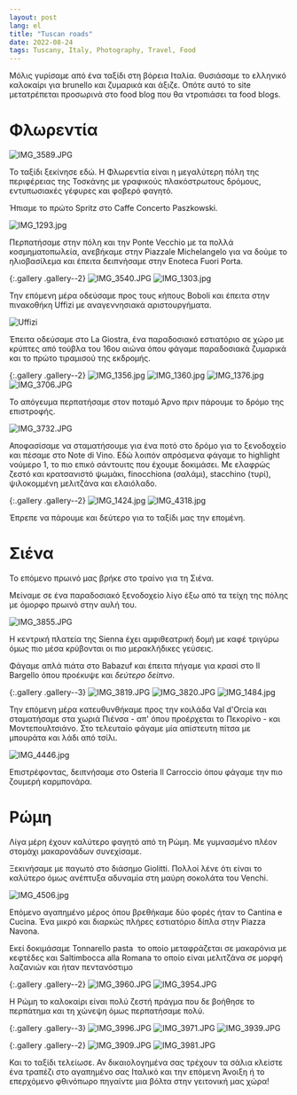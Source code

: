 ```yaml
---
layout: post
lang: el
title: "Tuscan roads"
date: 2022-08-24
tags: Tuscany, Italy, Photography, Travel, Food
---
```


Μόλις γυρίσαμε από ένα ταξίδι στη βόρεια Ιταλία. Θυσιάσαμε το ελληνικό καλοκαίρι για brunello και ζυμαρικά και άξιζε. Οπότε αυτό το site μετατρέπεται προσωρινά στο food blog που θα ντροπιάσει τα food blogs.

Φλωρεντία
=========

![IMG_3589.JPG](https://imagedelivery.net/9y59yvFNbWTltjX6sh684Q/65a8ebf1-67b7-4619-4b51-a87d37183a00/optimized)

Το ταξίδι ξεκίνησε εδώ. Η Φλωρεντία είναι η μεγαλύτερη πόλη της περιφέρειας της Τοσκάνης με γραφικούς πλακόστρωτους δρόμους, εντυπωσιακές γέφυρες και φοβερό φαγητό.

Ήπιαμε το πρώτο Spritz στο Caffe Concerto Paszkowski.

![IMG_1293.jpg](https://imagedelivery.net/9y59yvFNbWTltjX6sh684Q/545651ee-bec6-49e4-4589-30ca448d7200/optimized)

Περπατήσαμε στην πόλη και την Ponte Vecchio με τα πολλά κοσμηματοπωλεία, ανεβήκαμε στην Piazzale Michelangelo για να δούμε το ηλιοβασίλεμα και έπειτα δειπνήσαμε στην Enoteca Fuori Porta.

{:.gallery .gallery--2}
![IMG_3540.JPG](https://imagedelivery.net/9y59yvFNbWTltjX6sh684Q/f1c73692-c586-486c-5a60-349c8b8cba00/optimized)
![IMG_1303.jpg](https://imagedelivery.net/9y59yvFNbWTltjX6sh684Q/96208af9-dbef-4d6f-de11-722b07692a00/optimized)

Την επόμενη μέρα οδεύσαμε προς τους κήπους Boboli και έπειτα στην πινακοθήκη Uffizi με αναγεννησιακά αριστουργήματα.

![Uffizi](https://imagedelivery.net/9y59yvFNbWTltjX6sh684Q/69a86282-7c8b-4594-d02e-e2aebbd4f300/optimized)

Έπειτα οδεύσαμε στο La Giostra, ένα παραδοσιακό εστιατόριο σε χώρο με κρύπτες από τούβλα του 16ου αιώνα όπου φάγαμε παραδοσιακά ζυμαρικά και το πρώτο τιραμισού της εκδρομής.

{:.gallery .gallery--2}
![IMG_1356.jpg](https://imagedelivery.net/9y59yvFNbWTltjX6sh684Q/9cf72018-3ce4-4833-1a11-27ffeec6b800/optimized)
![IMG_1360.jpg](https://imagedelivery.net/9y59yvFNbWTltjX6sh684Q/902fa5f0-8f19-4bf4-f84a-e00e96e04400/optimized)
![IMG_1376.jpg](https://imagedelivery.net/9y59yvFNbWTltjX6sh684Q/a1da3db9-e927-4a59-75df-f01cd1951900/optimized)
![IMG_3706.JPG](https://imagedelivery.net/9y59yvFNbWTltjX6sh684Q/748ba72e-9297-4687-3827-4cfff2232300/optimized)

Το απόγευμα περπατήσαμε στον ποταμό Άρνο πριν πάρουμε το δρόμο της επιστροφής.

![IMG_3732.JPG](https://imagedelivery.net/9y59yvFNbWTltjX6sh684Q/e3abfb37-fd52-4f75-6b84-04b652e85100/optimized)

Αποφασίσαμε να σταματήσουμε για ένα ποτό στο δρόμο για το ξενοδοχείο και πέσαμε στο Note di Vino. Εδώ λοιπόν απρόσμενα φάγαμε το highlight νούμερο 1, το πιο επικό σάντουιτς που έχουμε δοκιμάσει. Με ελαφρώς ζεστό και κρατσανιστό ψωμάκι, finocchiona (σαλάμι), stacchino (τυρί), ψιλοκομμένη μελιτζάνα και ελαιόλαδο.

{:.gallery .gallery--2}
![IMG_1424.jpg](https://imagedelivery.net/9y59yvFNbWTltjX6sh684Q/798fa81f-c9b1-48ff-dc7c-8ed091018900/optimized)
![IMG_4318.jpg](https://imagedelivery.net/9y59yvFNbWTltjX6sh684Q/7dc9b3b6-d78e-472a-c8ff-bf43496ac300/optimized)

Έπρεπε να πάρουμε και δεύτερο για το ταξίδι μας την επομένη.

Σιένα
=====

Το επόμενο πρωινό μας βρήκε στο τραίνο για τη Σιένα.

Μείναμε σε ένα παραδοσιακό ξενοδοχείο λίγο έξω από τα τείχη της πόλης με όμορφο πρωινό στην αυλή του.

![IMG_3855.JPG](https://imagedelivery.net/9y59yvFNbWTltjX6sh684Q/ad20e711-ae20-46e8-afa8-15fa9b905f00/optimized)

Η κεντρική πλατεία της Sienna έχει αμφιθεατρική δομή με καφέ τριγύρω όμως πιο μέσα κρύβονται οι πιο μερακλήδικες γεύσεις.

Φάγαμε απλά πιάτα στο Babazuf και έπειτα πήγαμε για κρασί στο Il Bargello όπου προέκυψε και *δεύτερο δείπνο*.

{:.gallery .gallery--3}
![IMG_3819.JPG](https://imagedelivery.net/9y59yvFNbWTltjX6sh684Q/223baae0-919b-419a-ebd1-aa87157bd800/optimized)
![IMG_3820.JPG](https://imagedelivery.net/9y59yvFNbWTltjX6sh684Q/4adf7c24-f020-4310-f301-9d9449403600/optimized)
![IMG_1484.jpg](https://imagedelivery.net/9y59yvFNbWTltjX6sh684Q/99a60fd0-22d9-41ec-f460-cd96e9511000/optimized)

Την επόμενη μέρα κατευθυνθήκαμε προς την κοιλάδα Val d'Orcia και σταματήσαμε στα χωριά Πιένσα - απ' όπου προέρχεται το Πεκορίνο - και Μοντεπουλτσιάνο. Στο τελευταίο φάγαμε μία απίστευτη πίτσα με μπουράτα και λάδι από τσίλι.

![IMG_4446.jpg](https://imagedelivery.net/9y59yvFNbWTltjX6sh684Q/58afa201-9309-45e0-1d98-51f1fb90c500/optimized)

Επιστρέφοντας, δειπνήσαμε στο Osteria Il Carroccio όπου φάγαμε την πιο ζουμερή καρμπονάρα.

Ρώμη
====

Λίγα μέρη έχουν καλύτερο φαγητό από τη Ρώμη. Με γυμνασμένο πλέον στομάχι μακαρονάδων συνεχίσαμε.

Ξεκινήσαμε με παγωτό στο διάσημο Giolitti. Πολλοί λένε ότι είναι το καλύτερο όμως ανέπτυξα αδυναμία στη μαύρη σοκολάτα του Venchi.

![IMG_4506.jpg](https://imagedelivery.net/9y59yvFNbWTltjX6sh684Q/46011a32-c2c2-4982-457f-e843f962e200/optimized)

Επόμενο αγαπημένο μέρος όπου βρεθήκαμε δύο φορές ήταν το Cantina e Cucina. Ένα μικρό και διαρκώς πλήρες εστιατόριο δίπλα στην Piazza Navona.

Εκεί δοκιμάσαμε Tonnarello pasta  το οποίο μεταφράζεται σε μακαρόνια με κεφτέδες και Saltimbocca alla Romana το οποίο είναι μελιτζάνα σε μορφή λαζανιών και ήταν πεντανόστιμο

{:.gallery .gallery--2}
![IMG_3960.JPG](https://imagedelivery.net/9y59yvFNbWTltjX6sh684Q/e8eeaeed-444a-4953-c74a-7aa912950e00/optimized)
![IMG_3954.JPG](https://imagedelivery.net/9y59yvFNbWTltjX6sh684Q/24f2056f-5d34-4e11-6042-7f254d077b00/optimized)

Η Ρώμη το καλοκαίρι είναι πολύ ζεστή πράγμα που δε βοήθησε το περπάτημα και τη χώνεψη όμως περπατήσαμε πολύ.

{:.gallery .gallery--3}
![IMG_3996.JPG](https://imagedelivery.net/9y59yvFNbWTltjX6sh684Q/fee8839a-09e9-4056-8b26-d69aa054f000/optimized)
![IMG_3971.JPG](https://imagedelivery.net/9y59yvFNbWTltjX6sh684Q/70bce368-6c64-4695-af76-0cb96cc7bb00/optimized)
![IMG_3939.JPG](https://imagedelivery.net/9y59yvFNbWTltjX6sh684Q/753f2611-94a9-4cdc-320a-1847f02e3300/optimized)

{:.gallery .gallery--2}
![IMG_3909.JPG](https://imagedelivery.net/9y59yvFNbWTltjX6sh684Q/2a65b23e-e8e6-474d-1074-c8faa62b1500/optimized)
![IMG_3981.JPG](https://imagedelivery.net/9y59yvFNbWTltjX6sh684Q/ce3651f0-f51b-4f96-75db-73c429900000/optimized)

Και το ταξίδι τελείωσε. Αν δικαιολογημένα σας τρέχουν τα σάλια κλείστε ένα τραπέζι στο αγαπημένο σας Ιταλικό και την επόμενη Άνοιξη ή το επερχόμενο φθινόπωρο πηγαίντε μια βόλτα στην γειτονική μας χώρα!
